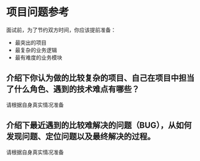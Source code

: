 # 项目问题参考

面试前，为了节约双方时间，你应该提前准备：

- 最突出的项目
- 最复杂的业务逻辑
- 最有难度的业务模块


## 介绍下你认为做的比较复杂的项目、自己在项目中担当了什么角色、遇到的技术难点有哪些？

请根据自身真实情况准备

## 介绍下最近遇到的比较难解决的问题（BUG），从如何发现问题、定位问题以及最终解决的过程。

请根据自身真实情况准备